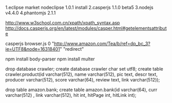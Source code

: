 1.eclipse market nodeclipse 1.0.1 install
2.casperjs 1.1.0 beta5
3.nodejs v4.4.0
4.phantomjs 2.1.1

http://www.w3school.com.cn/xpath/xpath_syntax.asp
http://docs.casperjs.org/en/latest/modules/casper.html#getelementsattribute

casperjs browser.js 0 "http://www.amazon.com/Tea/b/ref=dp_bc_3?ie=UTF8&node=16318401" "redirect"

npm install body-parser
npm install multer


drop database crawler;
create database crawler char set utf8;
create table crawler.product(id varchar(512), name varchar(512), pic text, descr text, producer varchar(512), score varchar(64), review text, link varchar(512));

drop table amazon.bank;
create table amazon.bank(id varchar(64), curr varchar(512) , link varchar(512), hit int, hitPage int, hitLink int);